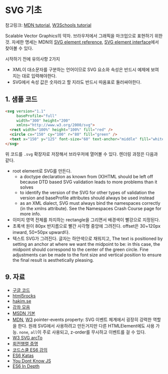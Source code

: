 # SVG 기초

참고링크: [MDN tutorial](https://developer.mozilla.org/ko/docs/Web/SVG/Tutorial), [W3Schools tutorial](http://www.w3schools.com/svg/)

Scalable Vector Graphics의 약자. 브라우저에서 그래픽을 마크업으로 표현하기 위한 것. 자세한 명세는 MDN의 [SVG element reference](https://developer.mozilla.org/ko/docs/Web/SVG/Element), [SVG element interface](https://developer.mozilla.org/en-US/docs/Web/API/Document_Object_Model#SVG_interfaces)에서 찾아볼 수 있다.

시작하기 전에 유의사항 2가지

- XML이 대소문자를 구분하는 언어이므로 SVG 요소와 속성은 반드시 예제에 보여지는 대로 입력해야한다.
- SVG에서 속성 값은 숫자라고 할 지라도 반드시 따옴표로 둘러싸야한다.

## 1. 샘플 코드

```html
<svg version="1.1"
     baseProfile="full"
     width="300" height="200"
     xmlns="http://www.w3.org/2000/svg">
  <rect width="100%" height="100%" fill="red" />
  <circle cx="150" cy="100" r="80" fill="green" />
  <text x="150" y="125" font-size="60" text-anchor="middle" fill="white">SVG</text>
</svg>
```

위 코드를 `.svg` 확장자로 저장해서 브라우저에 열어볼 수 있다. 렌더링 과정은 다음과 같다.

- root element로 SVG를 만든다.
    + a doctype declaration as known from (X)HTML should be left off because DTD based SVG validation leads to more problems than it solves
    + to identify the version of the SVG for other types of validation the version and baseProfile attributes should always be used instead
    + as an XML dialect, SVG must always bind the namespaces correctly (in the xmlns attribute). See the Namespaces Crash Course page for more info.
- 이미지 영역 전체를 차지하는 rectangle을 그리면서 배경색이 빨강으로 지정된다.
- 초록색 원이 80px 반지름으로 빨간 사각형 중앙에 그려진다. offset은 30+120px inward, 50+50px upward다.
- 텍스트 SVG가 그려진다. 글자는 하얀색으로 채워지고, The text is positioned by setting an anchor at where we want the midpoint to be: in this case, the midpoint should correspond to the center of the green circle. Fine adjustments can be made to the font size and vertical position to ensure the final result is aesthetically pleasing.

## 9. 자료

- [구글 코드](https://code.google.com/archive/p/svgweb/)
- [html5rocks](http://www.html5rocks.com/ko/features/graphics)
- [hakim.se](http://hakim.se/)
- [강좌 모음](http://modangs.tistory.com/548)
- [MSDN 기본](https://msdn.microsoft.com/ko-kr/library/gg193979)
- [MDN](https://developer.mozilla.org/ko/docs/Web/SVG/Attribute/pointer-events), [W3](https://www.w3.org/TR/SVG/interact.html#PointerEventsProperty) pointer-events property: SVG 이벤트 체계에서 굉장히 강력한 역할을 한다. 원래 SVG에서 사용하려고 만든거지만 다른 HTMLElement에도 사용 가능. `none`, `all`이 주로 사용되고, z-order를 무시하고 이벤트를 걸 수 있다.
- [W3 SVG arcTo](https://www.w3.org/TR/SVG/paths.html#PathDataEllipticalArcCommands)
- [회전행렬 증명](http://egloos.zum.com/saruchi/v/2079220)
- [코드스쿨 ES6 강의](http://campus.codeschool.com/courses/es2015-the-shape-of-javascript-to-come/)
- [ES6 Katas](http://es6katas.org/)
- [You Dont Know JS](https://github.com/getify/You-Dont-Know-JS/tree/master/es6%20%26%20beyond)
- [ES6 In Depth](http://hacks.mozilla.or.kr/category/es6-in-depth/)






















